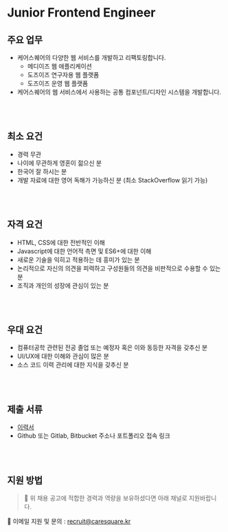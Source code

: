 # Junior Frontend Engineer

## 주요 업무

* 케어스퀘어의 다양한 웹 서비스를 개발하고 리팩토링합니다.
  * 메디이즈 웹 애플리케이션
  * 도즈이즈 연구자용 웹 플랫폼
  * 도즈이즈 운영 웹 플랫폼
* 케어스퀘어의 웹 서비스에서 사용하는 공통 컴포넌트/디자인 시스템을 개발합니다.

<br /><br />
## 최소 요건

* 경력 무관
* 나이에 무관하게 영혼이 젊으신 분
* 한국어 잘 하시는 분
* 개발 자료에 대한 영어 독해가 가능하신 분 (최소 StackOverflow 읽기 가능)

<br /><br />
## 자격 요건

* HTML, CSS에 대한 전반적인 이해
* Javascript에 대한 언어적 측면 및 ES6+에 대한 이해
* 새로운 기술을 익히고 적용하는 데 흥미가 있는 분
* 논리적으로 자신의 의견을 피력하고 구성원들의 의견을 비판적으로 수용할 수 있는 분
* 조직과 개인의 성장에 관심이 있는 분

<br /><br />
## 우대 요건

* 컴퓨터공학 관련된 전공 졸업 또는 예정자 혹은 이와 동등한 자격을 갖추신 분
* UI/UX에 대한 이해와 관심이 많은 분
* 소스 코드 이력 관리에 대한 지식을 갖추신 분
  
<br /><br />
## 제출 서류

* [이력서](https://s3.ap-northeast-2.amazonaws.com/caresquare.kr-home/etc/%EC%A3%BC-%EC%BC%80%EC%96%B4%EC%8A%A4%ED%80%98%EC%96%B4-%EC%9D%B4%EB%A0%A5%EC%84%9C%EC%96%91%EC%8B%9D.docx)
* Github 또는 Gitlab, Bitbucket 주소나 포트폴리오 접속 링크

<br /><br />
## 지원 방법

> 📌 위 채용 공고에 적합한 경력과 역량을 보유하셨다면 아래 채널로 지원바랍니다.

📧 이메일 지원 및 문의 : recruit@caresquare.kr
